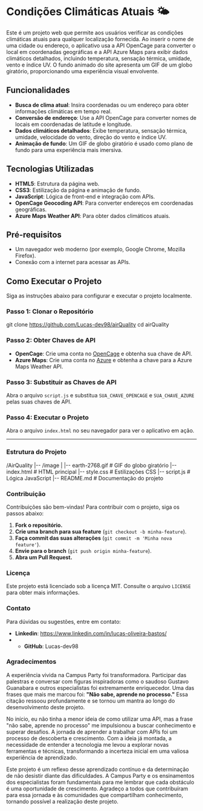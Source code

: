 # Condições Climáticas Atuais 🌤️

Este é um projeto web que permite aos usuários verificar as condições climáticas atuais para qualquer localização fornecida. Ao inserir o nome de uma cidade ou endereço, o aplicativo usa a API OpenCage para converter o local em coordenadas geográficas e a API Azure Maps para exibir dados climáticos detalhados, incluindo temperatura, sensação térmica, umidade, vento e índice UV. O fundo animado do site apresenta um GIF de um globo giratório, proporcionando uma experiência visual envolvente.

## Funcionalidades

- **Busca de clima atual**: Insira coordenadas ou um endereço para obter informações climáticas em tempo real.
- **Conversão de endereço**: Use a API OpenCage para converter nomes de locais em coordenadas de latitude e longitude.
- **Dados climáticos detalhados**: Exibe temperatura, sensação térmica, umidade, velocidade do vento, direção do vento e índice UV.
- **Animação de fundo**: Um GIF de globo giratório é usado como plano de fundo para uma experiência mais imersiva.

## Tecnologias Utilizadas

- **HTML5**: Estrutura da página web.
- **CSS3**: Estilização da página e animação de fundo.
- **JavaScript**: Lógica de front-end e integração com APIs.
- **OpenCage Geocoding API**: Para converter endereços em coordenadas geográficas.
- **Azure Maps Weather API**: Para obter dados climáticos atuais.

## Pré-requisitos

- Um navegador web moderno (por exemplo, Google Chrome, Mozilla Firefox).
- Conexão com a internet para acessar as APIs.

## Como Executar o Projeto

Siga as instruções abaixo para configurar e executar o projeto localmente.

### Passo 1: Clonar o Repositório

git clone https://github.com/Lucas-dev98/airQuality
cd airQuality
### Passo 2: Obter Chaves de API

- **OpenCage**: Crie uma conta no [OpenCage](https://opencagedata.com/) e obtenha sua chave de API.
- **Azure Maps**: Crie uma conta no [Azure](https://azure.microsoft.com/) e obtenha a chave para a Azure Maps Weather API.

### Passo 3: Substituir as Chaves de API

Abra o arquivo `script.js` e substitua `SUA_CHAVE_OPENCAGE` e `SUA_CHAVE_AZURE` pelas suas chaves de API.

### Passo 4: Executar o Projeto

Abra o arquivo `index.html` no seu navegador para ver o aplicativo em ação.

---

### Estrutura do Projeto

/AirQuality
|-- /image
|   |-- earth-2768.gif      # GIF do globo giratório
|-- index.html              # HTML principal
|-- style.css               # Estilizações CSS
|-- script.js               # Lógica JavaScript
|-- README.md               # Documentação do projeto

### Contribuição

Contribuições são bem-vindas! Para contribuir com o projeto, siga os passos abaixo:

1. **Fork o repositório.**
2. **Crie uma branch para sua feature** (`git checkout -b minha-feature`).
3. **Faça commit das suas alterações** (`git commit -m 'Minha nova feature'`).
4. **Envie para o branch** (`git push origin minha-feature`).
5. **Abra um Pull Request.**

### Licença

Este projeto está licenciado sob a licença MIT. Consulte o arquivo `LICENSE` para obter mais informações.

### Contato

Para dúvidas ou sugestões, entre em contato:

- **Linkedin**: https://www.linkedin.com/in/lucas-oliveira-bastos/
- - **GitHub**: Lucas-dev98

### Agradecimentos

A experiência vivida na Campus Party foi transformadora. Participar das palestras e conversar com figuras inspiradoras como o saudoso Gustavo Guanabara e outros especialistas foi extremamente enriquecedor. Uma das frases que mais me marcou foi: **"Não sabe, aprende no processo."** Essa citação ressoou profundamente e se tornou um mantra ao longo do desenvolvimento deste projeto.

No início, eu não tinha a menor ideia de como utilizar uma API, mas a frase "não sabe, aprende no processo" me impulsionou a buscar conhecimento e superar desafios. A jornada de aprender a trabalhar com APIs foi um processo de descoberta e crescimento. Com a ideia já montada, a necessidade de entender a tecnologia me levou a explorar novas ferramentas e técnicas, transformando a incerteza inicial em uma valiosa experiência de aprendizado.

Este projeto é um reflexo desse aprendizado contínuo e da determinação de não desistir diante das dificuldades. A Campus Party e os ensinamentos dos especialistas foram fundamentais para me lembrar que cada obstáculo é uma oportunidade de crescimento. Agradeço a todos que contribuíram para essa jornada e às comunidades que compartilham conhecimento, tornando possível a realização deste projeto.





